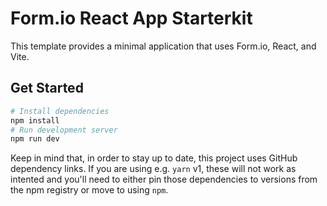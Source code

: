 # Form.io React App Starterkit

This template provides a minimal application that uses Form.io, React, and Vite.

## Get Started

```bash
# Install dependencies
npm install
# Run development server
npm run dev
```

Keep in mind that, in order to stay up to date, this project uses GitHub dependency links. If you are using e.g. `yarn` v1, these will not work as intented and you'll need to either pin those dependencies to versions from the npm registry or move to using `npm`.